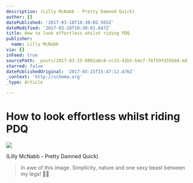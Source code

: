 ```yaml
---
description: (Lilly McNabb - Pretty Damned Quick)
author: []
datePublished: '2017-03-18T10:30:02.565Z'
dateModified: '2017-03-18T10:30:01.847Z'
title: How to look effortless whilst riding PDQ
publisher:
  name: Lilly McNabb
via: {}
inFeed: true
sourcePath: _posts/2017-03-15-8892a8c8-cc33-42b5-b4cf-f6f59fd55b84.md
starred: false
datePublishedOriginal: '2017-03-15T15:47:12.476Z'
_context: 'http://schema.org'
_type: Article

---
```

# How to look effortless whilst riding PDQ
![](https://the-grid-user-content.s3-us-west-2.amazonaws.com/b5c9c68e-9d9a-4638-9b74-6c6bf10c3562.jpg)

(Lilly McNabb - Pretty Damned Quick)

> In awe of this image.
> Simplicity, nature and one sexy beast between my legs! 
